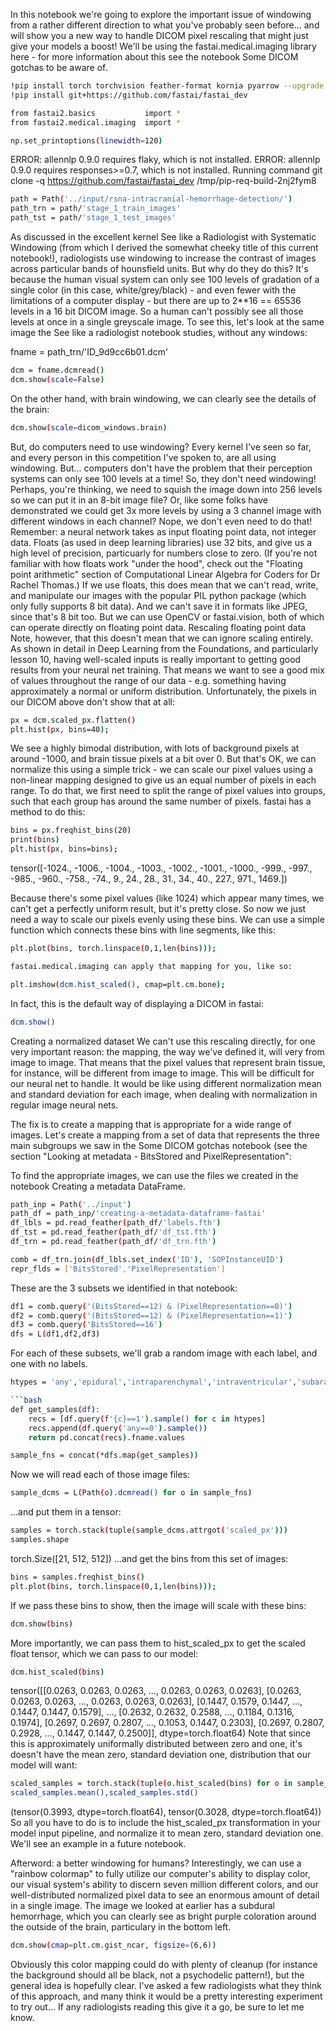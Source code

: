 In this notebook we're going to explore the important issue of windowing from a rather different direction to what you've probably seen before... and will show you a new way to handle DICOM pixel rescaling that might just give your models a boost!
We'll be using the fastai.medical.imaging library here - for more information about this see the notebook Some DICOM gotchas to be aware of.

```bash
!pip install torch torchvision feather-format kornia pyarrow --upgrade   > /dev/null
!pip install git+https://github.com/fastai/fastai_dev                    > /dev/null
```

```bash
from fastai2.basics           import *
from fastai2.medical.imaging  import *
```

```bash
np.set_printoptions(linewidth=120)
```
ERROR: allennlp 0.9.0 requires flaky, which is not installed.
ERROR: allennlp 0.9.0 requires responses>=0.7, which is not installed.
Running command git clone -q https://github.com/fastai/fastai_dev /tmp/pip-req-build-2nj2fym8
```bash
path = Path('../input/rsna-intracranial-hemorrhage-detection/')
path_trn = path/'stage_1_train_images'
path_tst = path/'stage_1_test_images'
```
As discussed in the excellent kernel See like a Radiologist with Systematic Windowing (from which I derived the somewhat cheeky title of this current notebook!), radiologists use windowing to increase the contrast of images across particular bands of hounsfield units.
But why do they do this? It's because the human visual system can only see 100 levels of gradation of a single color (in this case, white/grey/black) - and even fewer with the limitations of a computer display - but there are up to 2**16 == 65536 levels in a 16 bit DICOM image. So a human can't possibly see all those levels at once in a single greyscale image. To see this, let's look at the same image the See like a radiologist notebook studies, without any windows:

fname = path_trn/'ID_9d9cc6b01.dcm'
```bash
dcm = fname.dcmread()
dcm.show(scale=False)
```

On the other hand, with brain windowing, we can clearly see the details of the brain:

```bash
dcm.show(scale=dicom_windows.brain)
```

But, do computers need to use windowing? Every kernel I've seen so far, and every person in this competition I've spoken to, are all using windowing. But... computers don't have the problem that their perception systems can only see 100 levels at a time! So, they don't need windowing!
Perhaps, you're thinking, we need to squish the image down into 256 levels so we can put it in an 8-bit image file? Or, like some folks have demonstrated we could get 3x more levels by using a 3 channel image with different windows in each channel?
Nope, we don't even need to do that! Remember: a neural network takes as input floating point data, not integer data. Floats (as used in deep learning libraries) use 32 bits, and give us a high level of precision, particuarly for numbers close to zero. (If you're not familiar with how floats work "under the hood", check out the "Floating point arithmetic" section of Computational Linear Algebra for Coders for Dr Rachel Thomas.)
If we use floats, this does mean that we can't read, write, and manipulate our images with the popular PIL python package (which only fully supports 8 bit data). And we can't save it in formats like JPEG, since that's 8 bit too. But we can use OpenCV or fastai.vision, both of which can operate directly on floating point data.
Rescaling floating point data
Note, however, that this doesn't mean that we can ignore scaling entirely. As shown in detail in Deep Learning from the Foundations, and particularly lesson 10, having well-scaled inputs is really important to getting good results from your neural net training. That means we want to see a good mix of values throughout the range of our data - e.g. something having approximately a normal or uniform distribution. Unfortunately, the pixels in our DICOM above don't show that at all:

```bash
px = dcm.scaled_px.flatten()
plt.hist(px, bins=40);
```

We see a highly bimodal distribution, with lots of background pixels at around -1000, and brain tissue pixels at a bit over 0. But that's OK, we can normalize this using a simple trick - we can scale our pixel values using a non-linear mapping designed to give us an equal number of pixels in each range. To do that, we first need to split the range of pixel values into groups, such that each group has around the same number of pixels. fastai has a method to do this:

```bash
bins = px.freqhist_bins(20)
print(bins)
plt.hist(px, bins=bins);
```
tensor([-1024., -1006., -1004., -1003., -1002., -1001., -1000.,  -999.,  -997.,
         -985.,  -960.,  -758.,   -74.,     9.,    24.,    28.,    31.,    34.,
           40.,   227.,   971.,  1469.])

Because there's some pixel values (like 1024) which appear many times, we can't get a perfectly uniform result, but it's pretty close. So now we just need a way to scale our pixels evenly using these bins. We can use a simple function which connects these bins with line segments, like this:

```bash
plt.plot(bins, torch.linspace(0,1,len(bins)));

fastai.medical.imaging can apply that mapping for you, like so:

plt.imshow(dcm.hist_scaled(), cmap=plt.cm.bone);
```

In fact, this is the default way of displaying a DICOM in fastai:

```bash
dcm.show()
```

Creating a normalized dataset
We can't use this rescaling directly, for one very important reason: the mapping, the way we've defined it, will very from image to image. That means that the pixel values that represent brain tissue, for instance, will be different from image to image. This will be difficult for our neural net to handle. It would be like using different normalization mean and standard deviation for each image, when dealing with normalization in regular image neural nets.

The fix is to create a mapping that is appropriate for a wide range of images. Let's create a mapping from a set of data that represents the three main subgroups we saw in the Some DICOM gotchas notebook (see the section "Looking at metadata - BitsStored and PixelRepresentation":

To find the appropriate images, we can use the files we created in the notebook Creating a metadata DataFrame.

```bash
path_inp = Path('../input')
path_df = path_inp/'creating-a-metadata-dataframe-fastai'
df_lbls = pd.read_feather(path_df/'labels.fth')
df_tst = pd.read_feather(path_df/'df_tst.fth')
df_trn = pd.read_feather(path_df/'df_trn.fth')
```

```bash
comb = df_trn.join(df_lbls.set_index('ID'), 'SOPInstanceUID')
repr_flds = ['BitsStored','PixelRepresentation']
```
These are the 3 subsets we identified in that notebook:

```bash
df1 = comb.query('(BitsStored==12) & (PixelRepresentation==0)')
df2 = comb.query('(BitsStored==12) & (PixelRepresentation==1)')
df3 = comb.query('BitsStored==16')
dfs = L(df1,df2,df3)
```
For each of these subsets, we'll grab a random image with each label, and one with no labels.

```bash
htypes = 'any','epidural','intraparenchymal','intraventricular','subarachnoid','subdural'

```bash
def get_samples(df):
    recs = [df.query(f'{c}==1').sample() for c in htypes]
    recs.append(df.query('any==0').sample())
    return pd.concat(recs).fname.values
```

```bash
sample_fns = concat(*dfs.map(get_samples))
```
Now we will read each of those image files:

```bash
sample_dcms = L(Path(o).dcmread() for o in sample_fns)
```
...and put them in a tensor:

```bash
samples = torch.stack(tuple(sample_dcms.attrgot('scaled_px')))
samples.shape
```
torch.Size([21, 512, 512])
...and get the bins from this set of images:

```bash
bins = samples.freqhist_bins()
plt.plot(bins, torch.linspace(0,1,len(bins)));
```

If we pass these bins to show, then the image will scale with these bins:

```bash
dcm.show(bins)
```

More importantly, we can pass them to hist_scaled_px to get the scaled float tensor, which we can pass to our model:

```bash
dcm.hist_scaled(bins)
```
tensor([[0.0263, 0.0263, 0.0263,  ..., 0.0263, 0.0263, 0.0263],
        [0.0263, 0.0263, 0.0263,  ..., 0.0263, 0.0263, 0.0263],
        [0.1447, 0.1579, 0.1447,  ..., 0.1447, 0.1447, 0.1579],
        ...,
        [0.2632, 0.2632, 0.2588,  ..., 0.1184, 0.1316, 0.1974],
        [0.2697, 0.2697, 0.2807,  ..., 0.1053, 0.1447, 0.2303],
        [0.2697, 0.2807, 0.2928,  ..., 0.1447, 0.1447, 0.2500]],
       dtype=torch.float64)
Note that since this is approximately uniformally distributed between zero and one, it's doesn't have the mean zero, standard deviation one, distribution that our model will want:

```bash
scaled_samples = torch.stack(tuple(o.hist_scaled(bins) for o in sample_dcms))
scaled_samples.mean(),scaled_samples.std()
```
(tensor(0.3993, dtype=torch.float64), tensor(0.3028, dtype=torch.float64))
So all you have to do is to include the hist_scaled_px transformation in your model input pipeline, and normalize it to mean zero, standard deviation one. We'll see an example in a future notebook.

Afterword: a better windowing for humans?
Interestingly, we can use a "rainbow colormap" to fully utilize our computer's ability to display color, our visual system's ability to discern seven million different colors, and our well-distributed normalized pixel data to see an enormous amount of detail in a single image. The image we looked at earlier has a subdural hemorrhage, which you can clearly see as bright purple coloration around the outside of the brain, particulary in the bottom left.

```bash
dcm.show(cmap=plt.cm.gist_ncar, figsize=(6,6))
```

Obviously this color mapping could do with plenty of cleanup (for instance the background should all be black, not a psychodelic pattern!), but the general idea is hopefully clear. I've asked a few radiologists what they think of this approach, and many think it would be a pretty interesting experiment to try out... If any radiologists reading this give it a go, be sure to let me know.
